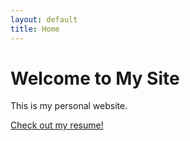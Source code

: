 ```yaml
---
layout: default
title: Home
---
```


# Welcome to My Site

This is my personal website.

[Check out my resume!]((https://dochub.com/rainychen8-5/r4D6EkZVZ4JdJG9RpQXW7O/chen-yu-an-resume-pdf?dt=RvgcCPG_TDZpquUsTdXb))

